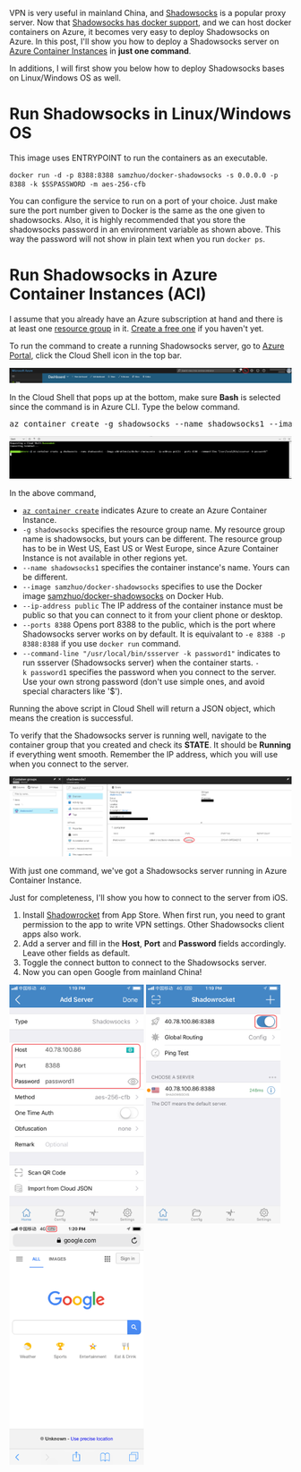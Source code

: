 VPN is very useful in mainland China, and <a href="https://shadowsocks.org">Shadowsocks</a> is a popular proxy server. Now that <a href="https://hub.docker.com/r/samzhuo/docker-shadowsocks/">Shadowsocks has docker support</a>, and we can host docker containers on Azure, it becomes very easy to deploy Shadowsocks on Azure. In this post, I'll show you how to deploy a Shadowsocks server on <a href="https://azure.microsoft.com/en-us/services/container-instances/">Azure Container Instances</a> in <strong>just one command</strong>.

In additions, I will first show you below how to deploy Shadowsocks bases on Linux/Windows OS as well.

# Run Shadowsocks in Linux/Windows OS

This image uses ENTRYPOINT to run the containers as an executable. 

    docker run -d -p 8388:8388 samzhuo/docker-shadowsocks -s 0.0.0.0 -p 8388 -k $SSPASSWORD -m aes-256-cfb

You can configure the service to run on a port of your choice. Just make sure the port number given to Docker is the same as the one given to shadowsocks. Also, it is  highly recommended that you store the shadowsocks password in an environment variable as shown above. This way the password will not show in plain text when you run `docker ps`.

# Run Shadowsocks in Azure Container Instances (ACI)


I assume that you already have an Azure subscription at hand and there is at least one <a href="https://docs.microsoft.com/en-us/azure/azure-resource-manager/resource-group-portal">resource group</a> in it. <a href="https://azure.microsoft.com/en-in/free/">Create a free one</a> if you haven't yet.

To run the command to create a running Shadowsocks server, go to <a href="https://portal.azure.com">Azure Portal</a>, click the Cloud Shell icon in the top bar.

<a href="images/cloud_shell_icon.png"><img src="images/cloud_shell_icon.png" alt="Cloud Shell Icon" class="alignnone size-medium" /></a>

In the Cloud Shell that pops up at the bottom, make sure <strong>Bash</strong> is selected since the command is in Azure CLI. Type the below command.
<pre>az container create -g shadowsocks --name shadowsocks1 --image samzhuo/docker-shadowsocks --ip-address public --ports 8388 --command-line "/usr/local/bin/ssserver -k password1"</pre>
<a href="images/cloud_shell_cmd2.png"><img src="images/cloud_shell_cmd2.png" alt="Cloud Shell Command" class="alignnone size-medium" /></a>

In the above command,
<ul>
 	<li><a href="https://docs.microsoft.com/en-us/cli/azure/container"><code>az container create</code></a> indicates Azure to create an Azure Container Instance.</li>
 	<li><code>-g shadowsocks</code> specifies the resource group name. My resource group name is shadowsocks, but yours can be different. The resource group has to be in West US, East US or West Europe, since Azure Container Instance is not available in other regions yet.</li>
 	<li><code>--name shadowsocks1</code> specifies the container instance's name. Yours can be different.</li>
 	<li><code>--image samzhuo/docker-shadowsocks</code> specifies to use the Docker image <a href="https://hub.docker.com/r/samzhuo/docker-shadowsocks/">samzhuo/docker-shadowsocks</a> on Docker Hub.</li>
 	<li><code>--ip-address public</code> The IP address of the container instance must be public so that you can connect to it from your client phone or desktop.</li>
 	<li><code>--ports 8388</code> Opens port 8388 to the public, which is the port where Shadowsocks server works on by default. It is equivalant to <code>-e 8388 -p 8388:8388</code> if you use <code>docker run</code> command.</li>
 	<li><code>--command-line "/usr/local/bin/ssserver -k password1"</code> indicates to run ssserver (Shadowsocks server) when the container starts. <code>-k password1</code> specifies the password when you connect to the server. Use your own strong password (don't use simple ones, and avoid special characters like '$').</li>
</ul>
Running the above script in Cloud Shell will return a JSON object, which means the creation is successful.

To verify that the Shadowsocks server is running well, navigate to the container group that you created and check its <strong>STATE</strong>. It should be <strong>Running</strong> if everything went smooth. Remember the IP address, which you will use when you connect to the server.

<a href="images/container_running1.png"><img src="images/container_running1.png" alt="Container Running" class="alignnone size-medium" /></a>

With just one command, we've got a Shadowsocks server running in Azure Container Instance.

Just for completeness, I'll show you how to connect to the server from iOS.
<ol>
 	<li>Install <a href="https://itunes.apple.com/us/app/shadowrocket/id932747118">Shadowrocket</a> from App Store. When first run, you need to grant permission to the app to write VPN settings. Other Shadowsocks client apps also work.</li>
 	<li>Add a server and fill in the <strong>Host</strong>, <strong>Port</strong> and <strong>Password</strong> fields accordingly. Leave other fields as default.</li>
 	<li>Toggle the connect button to connect to the Shadowsocks server.</li>
 	<li>Now you can open Google from mainland China!</li>
</ol>
<img src="images/WeChat-Image_20180104115941.png" alt="Add Server" class="alignnone size-medium" width="240" /> <img src="images/WeChat-Image_20180104115949.png" alt="Connect" class="alignnone size-medium" width="240" /> <img src="images/WeChat-Image_20180104132409.png" alt="Google" class="alignnone size-medium" width="240" />
